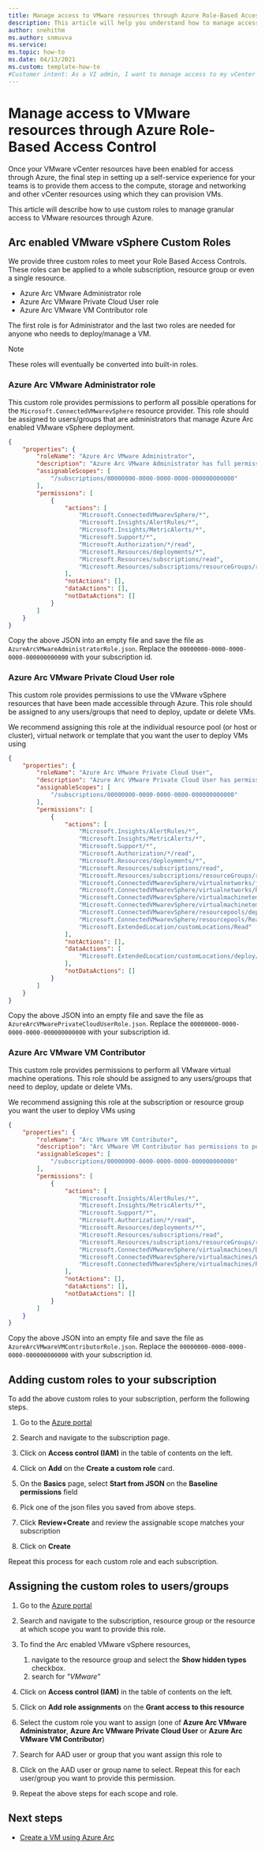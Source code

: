 ```yaml
---
title: Manage access to VMware resources through Azure Role-Based Access Control
description: This article will help you understand how to manage access to your on-prem VMware resources through Azure Role-Based Access Control. 
author: snehithm
ms.author: snmuvva
ms.service: 
ms.topic: how-to
ms.date: 04/13/2021
ms.custom: template-how-to
#Customer intent: As a VI admin, I want to manage access to my vCenter resources in Azure so that I can keep environments secure
---
```


# Manage access to VMware resources through Azure Role-Based Access Control

Once your VMware vCenter resources have been enabled for access through Azure, the final step in setting up a self-service experience for your teams is to provide them access to the compute, storage and networking and other vCenter resources using which they can provision VMs.

This article will describe how to use custom roles to manage granular access to VMware resources through Azure.

## Arc enabled VMware vSphere Custom Roles

We provide three custom roles to meet your Role Based Access Controls. These roles can be applied to a whole subscription, resource group or even a single resource.

- Azure Arc VMware Administrator role
- Azure Arc VMware Private Cloud User role
- Azure Arc VMware VM Contributor role

The first role is for Administrator and the last two roles are needed for anyone who needs to deploy/manage a VM.

> [!NOTE]
> These roles will eventually be converted into built-in roles.

### Azure Arc VMware Administrator role

This custom role provides permissions to perform all possible operations for the `Microsoft.ConnectedVMwarevSphere` resource provider. This role should be assigned to users/groups that are administrators that manage Azure Arc enabled VMware vSphere deployment.

```json
{
    "properties": {
        "roleName": "Azure Arc VMware Administrator",
        "description": "Azure Arc VMware Administrator has full permissions to connect new vCenter instances to Azure and decide which resource pools, networks and templates can be used by developers, and also create, update and delete VMs",
        "assignableScopes": [
            "/subscriptions/00000000-0000-0000-0000-000000000000"
        ],
        "permissions": [
            {
                "actions": [
                    "Microsoft.ConnectedVMwarevSphere/*",
                    "Microsoft.Insights/AlertRules/*",
                    "Microsoft.Insights/MetricAlerts/*",
                    "Microsoft.Support/*",
                    "Microsoft.Authorization/*/read",
                    "Microsoft.Resources/deployments/*",
                    "Microsoft.Resources/subscriptions/read",
                    "Microsoft.Resources/subscriptions/resourceGroups/read"
                ],
                "notActions": [],
                "dataActions": [],
                "notDataActions": []
            }
        ]
    }
}
```

Copy the above JSON into an empty file and save the file as `AzureArcVMwareAdministratorRole.json`. Replace the `00000000-0000-0000-0000-000000000000` with your subscription id.

### Azure Arc VMware Private Cloud User role

This custom role provides permissions to use the VMware vSphere resources that have been made accessible through Azure. This role should be assigned to any users/groups that need to deploy, update or delete VMs.

We recommend assigning this role at the individual resource pool (or host or cluster), virtual network or template that you want the user to deploy VMs using

```json
{
    "properties": {
        "roleName": "Azure Arc VMware Private Cloud User",
        "description": "Azure Arc VMware Private Cloud User has permissions to use the VMware cloud resources to deploy VMs.",
        "assignableScopes": [
            "/subscriptions/00000000-0000-0000-0000-000000000000"
        ],
        "permissions": [
            {
                "actions": [
                    "Microsoft.Insights/AlertRules/*",
                    "Microsoft.Insights/MetricAlerts/*",
                    "Microsoft.Support/*",
                    "Microsoft.Authorization/*/read",
                    "Microsoft.Resources/deployments/*",
                    "Microsoft.Resources/subscriptions/read",
                    "Microsoft.Resources/subscriptions/resourceGroups/read",
                    "Microsoft.ConnectedVMwarevSphere/virtualnetworks/join/action",
                    "Microsoft.ConnectedVMwarevSphere/virtualnetworks/Read",
                    "Microsoft.ConnectedVMwarevSphere/virtualmachinetemplates/clone/action",
                    "Microsoft.ConnectedVMwarevSphere/virtualmachinetemplates/Read",
                    "Microsoft.ConnectedVMwarevSphere/resourcepools/deploy/action",
                    "Microsoft.ConnectedVMwarevSphere/resourcepools/Read",
                    "Microsoft.ExtendedLocation/customLocations/Read"
                ],
                "notActions": [],
                "dataActions": [
                    "Microsoft.ExtendedLocation/customLocations/deploy/action"
                ],
                "notDataActions": []
            }
        ]
    }
}
```

Copy the above JSON into an empty file and save the file as `AzureArcVMwarePrivateCloudUserRole.json`. Replace the `00000000-0000-0000-0000-000000000000` with your subscription id.

### Azure Arc VMware VM Contributor

This custom role provides permissions to perform all VMware virtual machine operations. This role should be assigned to any users/groups that need to deploy, update or delete VMs.

We recommend assigning this role at the subscription or resource group you want the user to deploy VMs using

```json
{
    "properties": {
        "roleName": "Arc VMware VM Contributor",
        "description": "Arc VMware VM Contributor has permissions to perform all actions to update ",
        "assignableScopes": [
            "/subscriptions/00000000-0000-0000-0000-000000000000"
        ],
        "permissions": [
            {
                "actions": [
                    "Microsoft.Insights/AlertRules/*",
                    "Microsoft.Insights/MetricAlerts/*",
                    "Microsoft.Support/*",
                    "Microsoft.Authorization/*/read",
                    "Microsoft.Resources/deployments/*",
                    "Microsoft.Resources/subscriptions/read",
                    "Microsoft.Resources/subscriptions/resourceGroups/read",
                    "Microsoft.ConnectedVMwarevSphere/virtualmachines/Delete",
                    "Microsoft.ConnectedVMwarevSphere/virtualmachines/Write",
                    "Microsoft.ConnectedVMwarevSphere/virtualmachines/Read"
                ],
                "notActions": [],
                "dataActions": [],
                "notDataActions": []
            }
        ]
    }
}
```

Copy the above JSON into an empty file and save the file as `AzureArcVMwareVMContributorRole.json`. Replace the `00000000-0000-0000-0000-000000000000` with your subscription id.

## Adding custom roles to your subscription

To add the above custom roles to your subscription, perform the following steps.

1. Go to the [Azure portal](https://portal.azure.com)

2. Search and navigate to the subscription page.

3. Click on **Access control (IAM)** in the table of contents on the left.

4. Click on **Add** on the **Create a custom role** card.

5. On the **Basics** page, select **Start from JSON** on the **Baseline permissions** field

6. Pick one of the json files you saved from above steps.

7. Click **Review+Create** and review the assignable scope matches your subscription

8. Click on **Create**

Repeat this process for each custom role and each subscription.

## Assigning the custom roles to users/groups

1. Go to the [Azure portal](https://portal.azure.com)

2. Search and navigate to the subscription, resource group or the resource at which scope you want to provide this role.

3. To find the Arc enabled VMware vSphere resources,
     1. navigate to the resource group and select the **Show hidden types** checkbox.
     2. search for *"VMware"*

4. Click on **Access control (IAM)** in the table of contents on the left.

5. Click on **Add role assignments** on the **Grant access to this resource**

6. Select the custom role you want to assign (one of **Azure Arc VMware Administrator**, **Azure Arc VMware Private Cloud User** or **Azure Arc VMware VM Contributor**)

7. Search for AAD user or group that you want assign this role to

8. Click on the AAD user or group name to select. Repeat this for each user/group you want to provide this permission.

9. Repeat the above steps for each scope and role.

## Next steps

- [Create a VM using Azure Arc](quick-start-create-a-vm.md)

